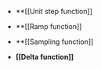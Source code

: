 - **[[Unit step function]] 

- **[[Ramp function]] 
  
- **[[Sampling function]]

- **[[Delta function]]**